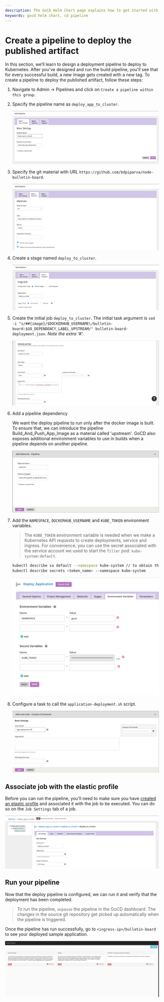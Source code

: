 ```yaml
---
description: The GoCD Helm Chart page explains how to get started with GoCD for kubernetes using Helm.
keywords: gocd helm chart, cd pipeline
---
```

# Create a pipeline to deploy the published artifact

In this section, we’ll learn to design a deployment pipeline to deploy to Kubernetes. After you've designed and run the build pipeline, you'll see that for every successful build, a new image gets created with a new tag. To create a pipeline to deploy the published artifact, follow these steps:   

1. Navigate to Admin -> Pipelines and click on `Create a pipeline within this group`.

2. Specify the pipeline name as `deploy_app_to_cluster`.

    ![](../../resources/images/gocd-helm-chart/pipeline_wizard_deploy_pipeline.png)

3. Specify the git material with URL `https://github.com/bdpiparva/node-bulletin-board`.

    ![](../../resources/images/gocd-helm-chart/deploy_add_material.png)

4. Create a stage named `deploy_to_cluster`.

    ![](../../resources/images/gocd-helm-chart/deploy_add_stage.png)

5. Create the initial job `deploy_to_cluster`. The initial task argument is `sed -i "s/##{image}/$DOCKERHUB_USERNAME\/bulletin-board:$GO_DEPENDENCY_LABEL_UPSTREAM/" bulletin-board-deployment.json`.
*Note the extra '#'.*

    ![](../../resources/images/gocd-helm-chart/deploy_add_job.png)

6. Add a pipeline dependency

    We want the deploy pipeline to run only after the docker image is built. To ensure that, we can introduce the pipeline Build_And_Push_App_Image as a material called 'upstream'. GoCD also exposes additional environment variables to use in builds when a pipeline depends on another pipeline.

    ![](../../resources/images/gocd-helm-chart/deploy_add_pipeline_dep.png)

7. Add the `NAMESPACE`, `DOCKERHUB_USERNAME` and `KUBE_TOKEN` environment variables.

    > The `KUBE_TOKEN` environment variable is needed when we make a Kubernetes API requests to create deployments, service and ingress.
    For convenience, you can use the secret associated with the service account we used to start the `Tiller` pod: `kube-system:default`.  

    ```bash
    kubectl describe sa default --namespace kube-system // to obtain the secret name
    kubectl describe secrets <token_name> --namespace kube-system
    ```

    ![](../../resources/images/gocd-helm-chart/env_vars_deploy.png)

8. Configure a task to call the `application-deployment.sh` script.

    ![](../../resources/images/gocd-helm-chart/deploy_add_task.png)

## Associate job with the elastic profile

Before you can run the pipeline, you’ll need to make sure you have [created an elastic profile](elastic_profiles.md) and associated it with the job to be executed. You can do so on the `Job Settings` tab of a job.

![](../../resources/images/gocd-helm-chart/deploy_associate_with_profile.png)

## Run your pipeline

Now that the deploy pipeline is configured, we can run it and verify that the deployment has been completed.

> To run the pipeline, `unpause` the pipeline in the GoCD dashboard. The changes in the source git repository get picked up automatically when the pipeline is triggered.

Once the pipeline has run successfully, go to `<ingress-ip>/bulletin-board` to see your deployed sample application.

![](../../resources/images/gocd-helm-chart/sample_application.png)
